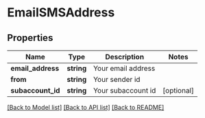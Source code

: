 # EmailSMSAddress

## Properties
Name | Type | Description | Notes
------------ | ------------- | ------------- | -------------
**email_address** | **string** | Your email address | 
**from** | **string** | Your sender id | 
**subaccount_id** | **string** | Your subaccount id | [optional] 

[[Back to Model list]](../../README.md#documentation-for-models) [[Back to API list]](../../README.md#documentation-for-api-endpoints) [[Back to README]](../../README.md)

